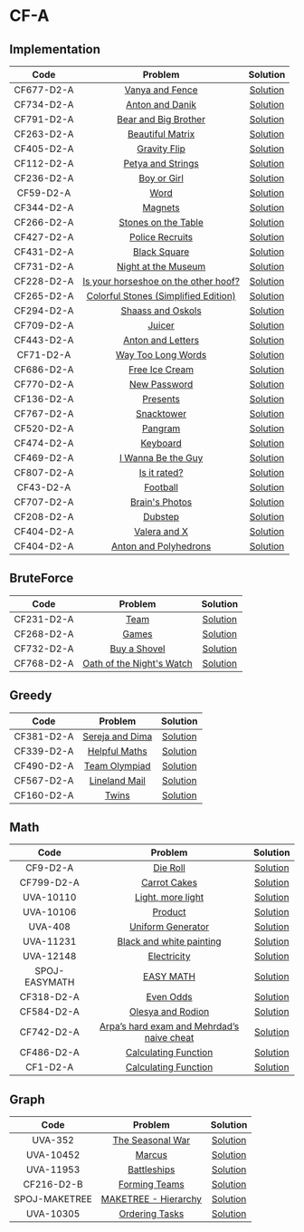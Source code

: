 # CF-A
## Implementation

| Code | Problem | Solution |
| :------------: | :------------: | :------------: |
| CF677-D2-A | [Vanya and Fence](http://codeforces.com/contest/677/problem/A) | [Solution](https://github.com/Abdelwahab07/Problem-Solving/blob/master/Arabic-Competitive-Sheet/CF-A/Implementation/vanya_and_fence.cpp) |
| CF734-D2-A | [Anton and Danik](http://codeforces.com/contest/734/problem/A) | [Solution](https://github.com/Abdelwahab07/Problem-Solving/blob/master/Arabic-Competitive-Sheet/CF-A/Implementation/anton_and_danik.py) |
| CF791-D2-A | [Bear and Big Brother](http://codeforces.com/contest/791/problem/A) | [Solution](https://github.com/Abdelwahab07/Problem-Solving/blob/master/Arabic-Competitive-Sheet/CF-A/Implementation/bear_and_big_brother.py) |
| CF263-D2-A | [Beautiful Matrix](http://codeforces.com/contest/263/problem/A) | [Solution](https://github.com/Abdelwahab07/Problem-Solving/blob/master/Arabic-Competitive-Sheet/CF-A/Implementation/bear_and_big_brother.py) |
| CF405-D2-A | [Gravity Flip](http://codeforces.com/contest/405/problem/A) | [Solution](https://github.com/Abdelwahab07/Problem-Solving/blob/master/Arabic-Competitive-Sheet/CF-A/Implementation/gravity_flip.cpp) |
| CF112-D2-A | [Petya and Strings](http://codeforces.com/contest/112/problem/A) | [Solution](https://github.com/Abdelwahab07/Problem-Solving/blob/master/Arabic-Competitive-Sheet/CF-A/Implementation/petya_and_strings.cpp) |
| CF236-D2-A | [Boy or Girl](http://codeforces.com/contest/236/problem/A) | [Solution](https://github.com/Abdelwahab07/Problem-Solving/blob/master/Arabic-Competitive-Sheet/CF-A/Implementation/boy_or_girl.py) |
| CF59-D2-A | [Word](http://codeforces.com/contest/59/problem/A) | [Solution](https://github.com/Abdelwahab07/Problem-Solving/blob/master/Arabic-Competitive-Sheet/CF-A/Implementation/word.py) |
| CF344-D2-A | [Magnets](http://codeforces.com/contest/344/problem/A) | [Solution](https://github.com/Abdelwahab07/Problem-Solving/blob/master/Arabic-Competitive-Sheet/CF-A/Implementation/magnets.cpp) |
| CF266-D2-A | [Stones on the Table](http://codeforces.com/contest/266/problem/A) | [Solution](https://github.com/Abdelwahab07/Problem-Solving/blob/master/Arabic-Competitive-Sheet/CF-A/Implementation/stones_on_the_table.cpp) |
| CF427-D2-A | [Police Recruits](http://codeforces.com/contest/427/problem/A) | [Solution](https://github.com/Abdelwahab07/Problem-Solving/blob/master/Arabic-Competitive-Sheet/CF-A/Implementation/police_recruits.cpp) |
| CF431-D2-A | [Black Square](http://codeforces.com/contest/431/problem/A) | [Solution](https://github.com/Abdelwahab07/Problem-Solving/blob/master/Arabic-Competitive-Sheet/CF-A/Implementation/black_square.cpp) |
| CF731-D2-A | [Night at the Museum](http://codeforces.com/contest/731/problem/A) | [Solution](https://github.com/Abdelwahab07/Problem-Solving/blob/master/Arabic-Competitive-Sheet/CF-A/Implementation/night_at_the_museum.cpp)|
| CF228-D2-A | [Is your horseshoe on the other hoof?](http://codeforces.com/contest/228/problem/A) | [Solution](https://github.com/Abdelwahab07/Problem-Solving/blob/master/Arabic-Competitive-Sheet/CF-A/Implementation/is_your_horseshoe_on_the_other_hoof.py)|
| CF265-D2-A | [Colorful Stones (Simplified Edition)](http://codeforces.com/contest/265/problem/A) | [Solution](https://github.com/Abdelwahab07/Problem-Solving/blob/master/Arabic-Competitive-Sheet/CF-A/Implementation/colorful_stones.cpp)|
| CF294-D2-A | [Shaass and Oskols](http://codeforces.com/contest/294/problem/A) | [Solution](https://github.com/Abdelwahab07/Problem-Solving/blob/master/Arabic-Competitive-Sheet/CF-A/Implementation/shaass_and_oskols.cpp)|
| CF709-D2-A | [Juicer](http://codeforces.com/contest/709/problem/A) | [Solution](https://github.com/Abdelwahab07/Problem-Solving/blob/master/Arabic-Competitive-Sheet/CF-A/Implementation/juicer.cpp)|
| CF443-D2-A | [Anton and Letters](http://codeforces.com/contest/443/problem/A) | [Solution](https://github.com/Abdelwahab07/Problem-Solving/blob/master/Arabic-Competitive-Sheet/CF-A/Implementation/anton_and_letters.py)|
| CF71-D2-A | [Way Too Long Words](http://codeforces.com/contest/71/problem/A) | [Solution](https://github.com/Abdelwahab07/Problem-Solving/blob/master/Arabic-Competitive-Sheet/CF-A/Implementation/way_to_long_words.py)|
| CF686-D2-A | [Free Ice Cream](http://codeforces.com/contest/686/problem/A) | [Solution](https://github.com/Abdelwahab07/Problem-Solving/blob/master/Arabic-Competitive-Sheet/CF-A/Implementation/free_ice_cream.cpp)|
| CF770-D2-A | [New Password](http://codeforces.com/contest/770/problem/A) | [Solution](https://github.com/Abdelwahab07/Problem-Solving/blob/master/Arabic-Competitive-Sheet/CF-A/Implementation/new_password.cpp)|
| CF136-D2-A | [Presents](http://codeforces.com/contest/136/problem/A) | [Solution](https://github.com/Abdelwahab07/Problem-Solving/blob/master/Arabic-Competitive-Sheet/CF-A/Implementation/presents.cpp)|
| CF767-D2-A | [Snacktower](http://codeforces.com/contest/767/problem/A) | [Solution](https://github.com/Abdelwahab07/Problem-Solving/blob/master/Arabic-Competitive-Sheet/CF-A/Implementation/snacktower.cpp)|
| CF520-D2-A | [Pangram](http://codeforces.com/contest/520/problem/A) | [Solution](https://github.com/Abdelwahab07/Problem-Solving/blob/master/Arabic-Competitive-Sheet/CF-A/Implementation/pangram.cpp)|
| CF474-D2-A | [Keyboard](http://codeforces.com/contest/474/problem/A) | [Solution](https://github.com/Abdelwahab07/Problem-Solving/blob/master/Arabic-Competitive-Sheet/CF-A/Implementation/keyboard.cpp)|
| CF469-D2-A | [I Wanna Be the Guy](http://codeforces.com/contest/469/problem/A) | [Solution](https://github.com/Abdelwahab07/Problem-Solving/blob/master/Arabic-Competitive-Sheet/CF-A/Implementation/i_wanna_be_the_guy.cpp)|
| CF807-D2-A | [Is it rated?](http://codeforces.com/contest/807/problem/A) | [Solution](https://github.com/Abdelwahab07/Problem-Solving/blob/master/Arabic-Competitive-Sheet/CF-A/Implementation/is_it_rated?.cpp)|
| CF43-D2-A | [Football](http://codeforces.com/contest/43/problem/A) | [Solution](https://github.com/Abdelwahab07/Problem-Solving/blob/master/Arabic-Competitive-Sheet/CF-A/Implementation/football.py)|
| CF707-D2-A | [Brain's Photos](http://codeforces.com/contest/707/problem/A) | [Solution](https://github.com/Abdelwahab07/Problem-Solving/blob/master/Arabic-Competitive-Sheet/CF-A/Implementation/brain_photos.py)|
| CF208-D2-A | [Dubstep](http://codeforces.com/contest/208/problem/A) | [Solution](https://github.com/Abdelwahab07/Problem-Solving/blob/master/Arabic-Competitive-Sheet/CF-A/Implementation/dubstep.py)|
| CF404-D2-A | [Valera and X](http://codeforces.com/contest/404/problem/A) | [Solution](https://github.com/Abdelwahab07/Problem-Solving/blob/master/Arabic-Competitive-Sheet/CF-A/Implementation/valera_and_x.py)|
| CF404-D2-A | [Anton and Polyhedrons](http://codeforces.com/contest/404/problem/A) | [Solution](https://github.com/Abdelwahab07/Problem-Solving/blob/master/Arabic-Competitive-Sheet/CF-A/Implementation/anton_and_polyhedrons.py)|

## BruteForce
| Code | Problem | Solution |
| :------------: | :------------: | :------------: |
| CF231-D2-A | [Team](http://codeforces.com/contest/231/problem/A) | [Solution](https://github.com/Abdelwahab07/Problem-Solving/blob/master/Arabic-Competitive-Sheet/CF-A/BruteForce/team.cpp) |
| CF268-D2-A | [Games](http://codeforces.com/contest/268/problem/A) | [Solution](https://github.com/Abdelwahab07/Problem-Solving/blob/master/Arabic-Competitive-Sheet/CF-A/BruteForce/games.cpp) |
| CF732-D2-A | [Buy a Shovel](http://codeforces.com/contest/732/problem/A) | [Solution](https://github.com/Abdelwahab07/Problem-Solving/blob/master/Arabic-Competitive-Sheet/CF-A/BruteForce/buy_a_shovel.py) |
| CF768-D2-A | [Oath of the Night's Watch](http://codeforces.com/contest/768/problem/A) | [Solution](https://github.com/Abdelwahab07/Problem-Solving/blob/master/Arabic-Competitive-Sheet/CF-A/BruteForce/oath_of_the_night_watch.cpp) |

## Greedy
| Code | Problem | Solution |
| :------------: | :------------: | :------------: |
| CF381-D2-A | [Sereja and Dima](http://codeforces.com/contest/381/problem/A) | [Solution](https://github.com/Abdelwahab07/Problem-Solving/blob/master/Arabic-Competitive-Sheet/CF-A/Greedy/sereja_and_dima.cpp) |
| CF339-D2-A | [Helpful Maths](http://codeforces.com/contest/339/problem/A) | [Solution](https://github.com/Abdelwahab07/Problem-Solving/blob/master/Arabic-Competitive-Sheet/CF-A/Greedy/helpful_maths.py) |
| CF490-D2-A | [Team Olympiad](http://codeforces.com/contest/490/problem/A) | [Solution](https://github.com/Abdelwahab07/Problem-Solving/blob/master/Arabic-Competitive-Sheet/CF-A/Greedy/team_olympaid.cpp) |
| CF567-D2-A | [Lineland Mail](http://codeforces.com/contest/567/problem/A) | [Solution](https://github.com/Abdelwahab07/Problem-Solving/blob/master/Arabic-Competitive-Sheet/CF-A/Greedy/lineland_mail.cpp) |
| CF160-D2-A | [Twins](http://codeforces.com/contest/160/problem/A) | [Solution](https://github.com/Abdelwahab07/Problem-Solving/blob/master/Arabic-Competitive-Sheet/CF-A/Greedy/twins.cpp) |

## Math
| Code | Problem | Solution |
| :------------: | :------------: | :------------: |
| CF9-D2-A | [Die Roll](http://codeforces.com/contest/9/problem/A) | [Solution](https://github.com/Abdelwahab07/Problem-Solving/blob/master/Arabic-Competitive-Sheet/CF-A/Math/die_roll.cpp) |
| CF799-D2-A | [Carrot Cakes](http://codeforces.com/contest/799/problem/A) | [Solution](https://github.com/Abdelwahab07/Problem-Solving/blob/master/Arabic-Competitive-Sheet/CF-A/Math/carrot_cakes.py) |
| UVA-10110 | [Light, more light](https://onlinejudge.org/index.php?option=com_onlinejudge&Itemid=8&category=16&page=show_problem&problem=1051) | [Solution](https://github.com/Abdelwahab07/Problem-Solving/blob/master/Arabic-Competitive-Sheet/CF-A/Math/light_more_light.cpp) |
| UVA-10106 | [Product](https://onlinejudge.org/index.php?option=com_onlinejudge&Itemid=8&page=show_problem&category=0&problem=1047) | [Solution](https://github.com/Abdelwahab07/Problem-Solving/blob/master/Arabic-Competitive-Sheet/CF-A/Math/product.cpp) |
| UVA-408 | [Uniform Generator](https://onlinejudge.org/index.php?option=onlinejudge&page=show_problem&problem=349) | [Solution](https://github.com/Abdelwahab07/Problem-Solving/blob/master/Arabic-Competitive-Sheet/CF-A/Math/uniform_generator.cpp) |
| UVA-11231 | [Black and white painting](https://onlinejudge.org/index.php?option=onlinejudge&page=show_problem&problem=2172) | [Solution](https://github.com/Abdelwahab07/Problem-Solving/blob/master/Arabic-Competitive-Sheet/CF-A/Math/black_and_white_painting.cpp) |
| UVA-12148 | [Electricity](https://onlinejudge.org/index.php?option=onlinejudge&page=show_problem&problem=3300) | [Solution](https://github.com/Abdelwahab07/Problem-Solving/blob/master/Arabic-Competitive-Sheet/CF-A/Math/electricity.cpp) |
| SPOJ-EASYMATH | [EASY MATH](https://www.spoj.com/problems/EASYMATH/) | [Solution](https://github.com/Abdelwahab07/Problem-Solving/blob/master/Arabic-Competitive-Sheet/CF-A/Math/easy_math.cpp) |
| CF318-D2-A | [Even Odds](https://codeforces.com/contest/318/problem/A) | [Solution](https://github.com/Abdelwahab07/Problem-Solving/blob/master/Arabic-Competitive-Sheet/CF-A/Math/even_odds.cpp) |
| CF584-D2-A | [Olesya and Rodion](https://codeforces.com/contest/584/problem/A) | [Solution](https://github.com/Abdelwahab07/Problem-Solving/blob/master/Arabic-Competitive-Sheet/CF-A/Math/olesya_and_rodion.py) |
| CF742-D2-A | [Arpa’s hard exam and Mehrdad’s naive cheat](https://codeforces.com/contest/742/problem/A) | [Solution](https://github.com/Abdelwahab07/Problem-Solving/blob/master/Arabic-Competitive-Sheet/CF-A/Math/arpa’s_hard_exam_and_mehrdad’s_naive_cheat.py) |
| CF486-D2-A | [Calculating Function](https://codeforces.com/contest/486/problem/A) | [Solution](https://github.com/Abdelwahab07/Problem-Solving/blob/master/Arabic-Competitive-Sheet/CF-A/Math/calculating_function.py) |
| CF1-D2-A | [Calculating Function](https://codeforces.com/contest/1/problem/A) | [Solution](https://github.com/Abdelwahab07/Problem-Solving/blob/master/Arabic-Competitive-Sheet/CF-A/Math/theatre_square.py) |

## Graph
| Code | Problem | Solution |
| :------------: | :------------: | :------------: |
| UVA-352 | [The Seasonal War](https://onlinejudge.org/index.php?option=onlinejudge&page=show_problem&problem=288) | [Solution](https://github.com/Abdelwahab07/Problem-Solving/blob/master/Arabic-Competitive-Sheet/CF-A/Graph/the_seasonal_war.cpp) |
| UVA-10452 | [Marcus](https://onlinejudge.org/index.php?option=onlinejudge&page=show_problem&problem=1393) | [Solution](https://github.com/Abdelwahab07/Problem-Solving/blob/master/Arabic-Competitive-Sheet/CF-A/Graph/marcus.cpp) |
| UVA-11953 | [Battleships](https://onlinejudge.org/index.php?option=com_onlinejudge&Itemid=8&page=show_problem&problem=3104) | [Solution](https://github.com/Abdelwahab07/Problem-Solving/blob/master/Arabic-Competitive-Sheet/CF-A/Graph/battleships.cpp) |
| CF216-D2-B | [Forming Teams](https://codeforces.com/contest/216/problem/B) | [Solution](https://github.com/Abdelwahab07/Problem-Solving/blob/master/Arabic-Competitive-Sheet/CF-A/Graph/forming_teams.cpp) |
| SPOJ-MAKETREE | [MAKETREE - Hierarchy](https://www.spoj.com/problems/MAKETREE) | [Solution](https://github.com/Abdelwahab07/Problem-Solving/blob/master/Arabic-Competitive-Sheet/CF-A/Graph/maketree_hierarchy.cpp) |
| UVA-10305 | [Ordering Tasks](https://onlinejudge.org/index.php?option=onlinejudge&page=show_problem&problem=1246) | [Solution](https://github.com/Abdelwahab07/Problem-Solving/blob/master/Arabic-Competitive-Sheet/CF-A/Graph/ordering_tasks.cpp) |